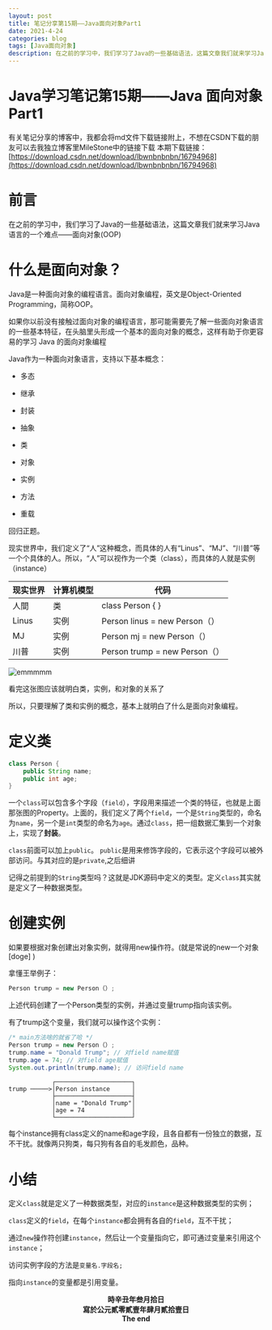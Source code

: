 ```yaml
---
layout: post
title: 笔记分享第15期——Java面向对象Part1
date: 2021-4-24
categories: blog
tags: [Java面向对象]
description: 在之前的学习中，我们学习了Java的一些基础语法，这篇文章我们就来学习Java语言的一个难点——面向对象(OOP)
---
```

# Java学习笔记第15期——Java 面向对象 Part1
有关笔记分享的博客中，我都会将md文件下载链接附上，不想在CSDN下载的朋友可以去我独立博客里MileStone中的链接下载
本期下载链接：[https://download.csdn.net/download/lbwnbnbnbn/16794968](https://download.csdn.net/download/lbwnbnbnbn/16794968)

# 前言

在之前的学习中，我们学习了Java的一些基础语法，这篇文章我们就来学习Java语言的一个难点——面向对象(OOP)

# 什么是面向对象？

Java是一种面向对象的编程语言。面向对象编程，英文是Object-Oriented Programming，简称OOP。

如果你以前没有接触过面向对象的编程语言，那可能需要先了解一些面向对象语言的一些基本特征，在头脑里头形成一个基本的面向对象的概念，这样有助于你更容易的学习 Java 的面向对象编程

Java作为一种面向对象语言，支持以下基本概念：

- 多态

- 继承

- 封装

- 抽象

- 类

- 对象

- 实例

- 方法

- 重载

回归正题。

现实世界中，我们定义了“人”这种概念，而具体的人有“Linus”、“MJ”、“川普”等一个个具体的人。所以，“人”可以视作为一个类（class），而具体的人就是实例（instance）

| 现实世界 | 计算机模型 | 代码                          |
| -------- | ---------- | ----------------------------- |
| 人間     | 类         | class Person { }              |
| Linus    | 实例       | Person linus = new Person（） |
| MJ       | 实例       | Person mj = new Person（）    |
| 川普     | 实例       | Person trump = new Person（） |

![emmmmm](https://img-blog.csdnimg.cn/20210421175643534.png?x-oss-process=image/watermark,type_ZmFuZ3poZW5naGVpdGk,shadow_10,text_aHR0cHM6Ly9ibG9nLmNzZG4ubmV0L2xid25ibmJuYm4=,size_16,color_FFFFFF,t_70#pic_center)


看完这张图应该就明白类，实例，和对象的关系了

所以，只要理解了类和实例的概念，基本上就明白了什么是面向对象编程。

# 定义类

 ```java
 class Person {
     public String name;
     public int age;
 }
 ```


一个`class`可以包含多个字段（`field`），字段用来描述一个类的特征，也就是上面那张图的Property。上面的，我们定义了两个`field`，一个是`String`类型的，命名为`name`，另一个是`int`类型的命名为`age`。通过`class`，把一组数据汇集到一个对象上，实现了**封装**。

`class`前面可以加上`public`。 `public`是用来修饰字段的，它表示这个字段可以被外部访问。与其对应的是`private`,之后细讲

记得之前提到的`String`类型吗？这就是JDK源码中定义的类型。定义`class`其实就是定义了一种数据类型。

# 创建实例

如果要根据对象创建出对象实例，就得用new操作符。(就是常说的new一个对象[doge] )

拿懂王举例子：

 ```Java
 Person trump = new Person（）;
 ```


上述代码创建了一个Person类型的实例，并通过变量trump指向该实例。

有了trump这个变量，我们就可以操作这个实例：

 ```java
 /* main方法啥的就省了哈 */
 Person trump = new Person（）;
 trump.name = "Donald Trump"; // 对field name赋值
 trump.age = 74; // 对field age赋值
 System.out.println(trump.name); // 访问field name
 
 ```


 ```纯文本
             ┌─────────────────────┐
 trump ─────>│Person instance      │
             ├─────────────────────┤
             │name = "Donald Trump"│
             │age = 74             │
             └─────────────────────┘
 
 ```


每个instance拥有class定义的name和age字段，且各自都有一份独立的数据，互不干扰。就像两只狗类，每只狗有各自的毛发颜色，品种。

# 小结

定义`class`就是定义了一种数据类型，对应的`instance`是这种数据类型的实例；

`class`定义的`field`，在每个`instance`都会拥有各自的`field`，互不干扰；

通过`new`操作符创建`instance`，然后让一个变量指向它，即可通过变量来引用这个`instance`；

访问实例字段的方法是`变量名.字段名;`

指向`instance`的变量都是引用变量。

<center><b>時辛丑年叁月拾日</center>
<center><b>寫於公元貳零貳壹年肆月貳拾壹日
<center><b>The end
